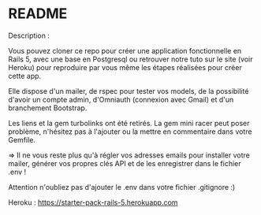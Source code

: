 # README

Description : 

Vous pouvez cloner ce repo pour créer une application fonctionnelle en Rails 5, avec une base en Postgresql ou retrouver notre tuto sur le site (voir Heroku) pour reproduire par vous même les étapes réalisées pour créer cette app.

Elle dispose d'un mailer, de rspec pour tester vos models, de la possibilité d'avoir un compte admin, d'Omniauth (connexion avec Gmail) et d'un branchement Bootstrap.

Les liens et la gem turbolinks ont été retirés. La gem mini racer peut poser problème, n'hésitez pas à l'ajouter ou la mettre en commentaire dans votre Gemfile.

=> Il ne vous reste plus qu'à régler vos adresses emails pour installer votre mailer, générer vos propres clés API et de les enregistrer dans le fichier .env !

Attention n'oubliez pas d'ajouter le .env dans votre fichier .gitignore :)

Heroku : https://starter-pack-rails-5.herokuapp.com
